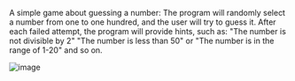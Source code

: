 A simple game about guessing a number: The program will randomly select a number from one to one hundred, and the user will try to guess it. After each failed attempt, the program will provide hints, such as: "The number is not divisible by 2" "The number is less than 50" or "The number is in the range of 1-20" and so on.

![image](https://github.com/user-attachments/assets/24bde985-348d-4e9f-9aca-e909fc89ea65)
